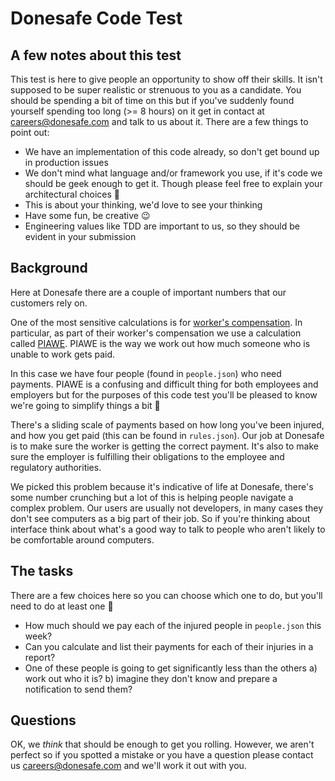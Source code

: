 # Donesafe Code Test

## A few notes about this test
This test is here to give people an opportunity to show off their skills.  It isn't supposed to be super realistic or strenuous to you as a candidate.   You should be spending a bit of time on this but if you've suddenly found yourself spending too long (>= 8 hours) on it get in contact at <careers@donesafe.com> and talk to us about it.  There are a few things to point out:
* We have an implementation of this code already, so don't get bound up in production issues
* We don't mind what language and/or framework you use, if it's code we should be geek enough to get it.  Though please feel free to explain your architectural choices 🙂
* This is about your thinking, we'd love to see your thinking
* Have some fun, be creative 😉
* Engineering values like TDD are important to us, so they should be evident in your submission


## Background
Here at Donesafe there are a couple of important numbers that our customers rely on.

One of the most sensitive calculations is for [worker's compensation][1].  In particular, as part of their worker's compensation we use a calculation called [PIAWE][2].  PIAWE is the way we work out how much someone who is unable to work gets paid.

In this case we have four people (found in `people.json`) who need payments.  PIAWE is a confusing and difficult thing for both employees and employers but for the purposes of this code test you'll be pleased to know we're going to simplify things a bit 🙂

There's a sliding scale of payments based on how long you've been injured, and how you get paid (this can be found in `rules.json`).  Our job at Donesafe is to make sure the worker is getting the correct payment.  It's also to make sure the employer is fulfilling their obligations to the employee and regulatory authorities.

We picked this problem because it's indicative of life at Donesafe, there's some number crunching but a lot of this is helping people navigate a complex problem.  Our users are usually not developers, in many cases they don't see computers as a big part of their job.  So if you're thinking about interface think about what's a good way to talk to people who aren't likely to be comfortable around computers.

## The tasks
There are a few choices here so you can choose which one to do, but you'll need to do at least one 🙂

* How much should we pay each of the injured people in `people.json` this week?
* Can you calculate and list their payments for each of their injuries in a report?
* One of these people is going to get significantly less than the others
  a) work out who it is?
  b) imagine they don't know and prepare a notification to send them?

## Questions
OK, we *think* that should be enough to get you rolling.  However, we aren't perfect so if you spotted a mistake or you have a question please contact us <careers@donesafe.com> and we'll work it out with you.

[1]: https://www.fairwork.gov.au/leave/workers-compensation "Fairwork Australia Workers Compensation Page"
[2]: http://www.worksafe.vic.gov.au/injury-and-claims/compensation-and-entitlements/weekly-payments-and-current-work-capacity
